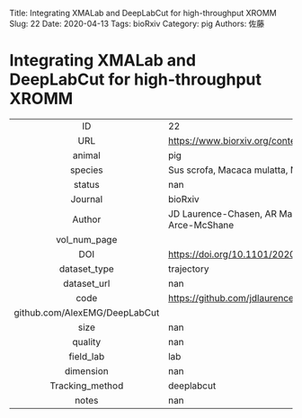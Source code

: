 Title: Integrating XMALab and DeepLabCut for high-throughput XROMM
Slug: 22
Date: 2020-04-13
Tags: bioRxiv
Category: pig
Authors: 佐藤

# Integrating XMALab and DeepLabCut for high-throughput XROMM

|||
|:-:|:-|
|ID| 22|
|URL| https://www.biorxiv.org/content/10.1101/2020.04.10.035949v1.full|
|animal| pig|
|species| Sus scrofa, Macaca mulatta, Numida meleagris|
|status| nan|
|Journal| bioRxiv|
|Author| JD Laurence-Chasen, AR Manafzadeh, NG Hatsopoulos, CF Ross, FI Arce-McShane|
|vol_num_page| |
|DOI| https://doi.org/10.1101/2020.04.10.035949|
|dataset_type| trajectory|
|dataset_url| nan|
|code| https://github.com/jdlaurence/xromm_dlctools 
github.com/AlexEMG/DeepLabCut|
|size| nan|
|quality| nan|
|field_lab      | lab|
|dimension      | nan|
|Tracking_method| deeplabcut|
|notes          | nan|